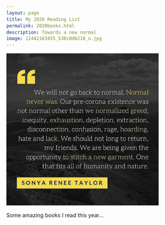 ```yaml
--- 
layout: page
title: My 2020 Reading List
permalink: 2020books.html
description: Towards a new normal
image: 11442163455_530c0d6218_o.jpg
---
```

<img src="../assets/images/sonyareneetaylor.jpg" width="400">


Some amazing books I read this year... 
